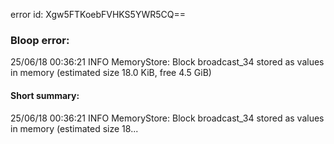 error id: Xgw5FTKoebFVHKS5YWR5CQ==
### Bloop error:

25/06/18 00:36:21 INFO MemoryStore: Block broadcast_34 stored as values in memory (estimated size 18.0 KiB, free 4.5 GiB)
#### Short summary: 

25/06/18 00:36:21 INFO MemoryStore: Block broadcast_34 stored as values in memory (estimated size 18...